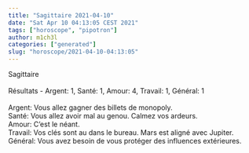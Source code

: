 ```yaml
---
title: "Sagittaire 2021-04-10"
date: "Sat Apr 10 04:13:05 CEST 2021"
tags: ["horoscope", "pipotron"]
author: m1ch3l
categories: ["generated"]
slug: "horoscope/2021-04-10-04:13:05"
---
```


Sagittaire<br>
<br>
Résultats - Argent: 1, Santé: 1, Amour: 4, Travail: 1, Général: 1<br>
<br>
Argent:  Vous allez gagner des billets de monopoly. <br>
Santé:   Vous allez avoir mal au genou. Calmez vos ardeurs.<br>
Amour:   C’est le néant. <br>
Travail: Vos clés sont au dans le bureau. Mars est aligné avec Jupiter.<br>
Général: Vous avez besoin de vous protéger des influences extérieures.<br>
